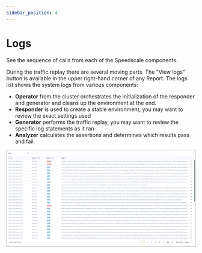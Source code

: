```yaml
---
sidebar_position: 4
---
```


# Logs

See the sequence of calls from each of the Speedscale components.

During the traffic replay there are several moving parts. The "View logs" button is available in the upper right-hand corner of any Report. The logs list shows the system logs from various components:

* **Operator** from the cluster orchestrates the initialization of the responder and generator and cleans up the environment at the end.
* **Responder** is used to create a stable environment, you may want to review the exact settings used
* **Generator** performs the traffic replay, you may want to review the specific log statements as it ran
* **Analyzer** calculates the assertions and determines which results pass and fail.

![Replay Logs](./screen-shot-2021-08-13-at-11.54.51-am.png)
